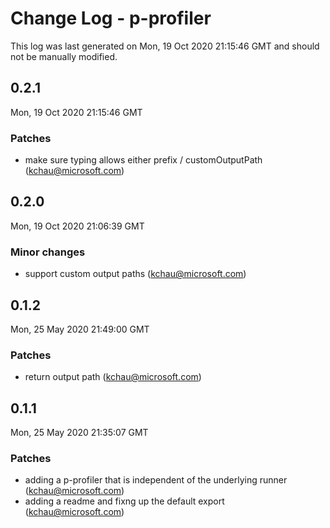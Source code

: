 # Change Log - p-profiler

This log was last generated on Mon, 19 Oct 2020 21:15:46 GMT and should not be manually modified.

<!-- Start content -->

## 0.2.1

Mon, 19 Oct 2020 21:15:46 GMT

### Patches

- make sure typing allows either prefix / customOutputPath (kchau@microsoft.com)

## 0.2.0

Mon, 19 Oct 2020 21:06:39 GMT

### Minor changes

- support custom output paths (kchau@microsoft.com)

## 0.1.2

Mon, 25 May 2020 21:49:00 GMT

### Patches

- return output path (kchau@microsoft.com)

## 0.1.1

Mon, 25 May 2020 21:35:07 GMT

### Patches

- adding a p-profiler that is independent of the underlying runner (kchau@microsoft.com)
- adding a readme and fixng up the default export (kchau@microsoft.com)
